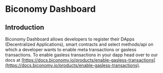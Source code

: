 # Biconomy Dashboard

## Introduction

Biconomy Dashboard allows developers to register their DApps \(Decentralized Applications\), smart contracts and select methods/api on which a developer wants to enable meta transactions or gasless transactions. To enable gasless transactions in your dapp head over to our docs at [https://docs.biconomy.io/products/enable-gasless-transactions](https://docs.biconomy.io/products/enable-gasless-transactions).



